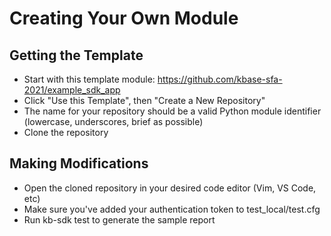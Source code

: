 # Creating Your Own Module
## Getting the Template
* Start with this template module: https://github.com/kbase-sfa-2021/example_sdk_app
* Click "Use this Template", then "Create a New Repository"
* The name for your repository should be a valid Python module identifier (lowercase, underscores, brief as possible)
* Clone the repository
## Making Modifications
* Open the cloned repository in your desired code editor (Vim, VS Code, etc)
* Make sure you've added your authentication token to test_local/test.cfg
* Run kb-sdk test to generate the sample report
